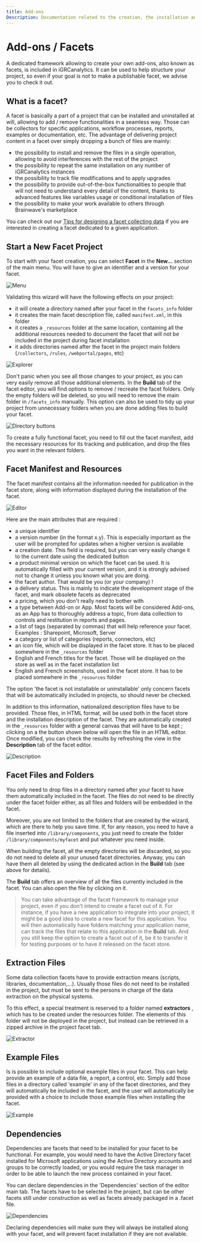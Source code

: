 ```yaml
---
title: Add-ons
Description: Documentation related to the creation, the installation and the usage of Add-ons
---
```


# Add-ons / Facets

A dedicated framework allowing to create your own add-ons, also known as facets, is included in iGRCanalytics. It can be used to help structure your project, so even if your goal is not to make a publishable facet, we advise you to check it out.  

## What is a facet?

A facet is basically a part of a project that can be installed and uninstalled at will, allowing to add / remove functionalities in a seamless way. Those can be collectors for specific applications, workflow processes, reports, examples or documentation, etc. The advantage of delivering project content in a facet over simply dropping a bunch of files are mainly:  

- the possibility to install and remove the files in a single operation, allowing to avoid interferences with the rest of the project
- the possibility to repeat the same installation on any number of iGRCanalytics instances  
- the possibility to track file modifications and to apply upgrades
- the possibility to provide out-of-the-box functionalities to people that will not need to understand every detail of the content, thanks to advanced features like variables usage or conditional installation of files
- the possibility to make your work available to others through Brainwave's marketplace

You can check out our [Tips for designing a facet collecting data](add-on-creation) if you are interested in creating a facet dedicated to a given application.

## Start a New Facet Project

To start with your facet creation, you can select **Facet** in the **New...** section of the main menu. You will have to give an identifier and a version for your facet.  

![Menu](../add-ons/images/menu.png " Menu")

Validating this wizard will have the following effects on your project:  

- it will create a directory named after your facet in the `facets_info` folder
- it creates the main facet description file, called `manifest.xml`, in this folder
- it creates a `_resources` folder at the same location, containing all the additional resources needed to document the facet that will not be included in the project during facet installation  
- it adds directories named after the facet in the project main folders (`/collectors`, `/rules`, `/webportal/pages`, etc)

![Explorer](../add-ons/images/explorer.png "Explorer")

Don't panic when you see all those changes to your project, as you can very easily remove all those additional elements. In the **Build** tab of the facet editor, you will find options to remove / recreate the facet folders. Only the empty folders will be deleted, so you will need to remove the main folder in `/facets_info` manually. This option can also be used to tidy up your project from unnecessary folders when you are done adding files to build your facet.

![Directory buttons](../add-ons/images/directorybuttons.png " Directory buttons")

To create a fully functional facet, you need to fill out the facet manifest, add the necessary resources for its tracking and publication, and drop the files you want in the relevant folders.  

## Facet Manifest and Resources

The facet manifest contains all the information needed for publication in the facet store, along with information displayed during the installation of the facet.  

![Editor](../add-ons/images/editor.png "Editor")

Here are the main attributes that are required :  

- a unique identifier
- a version number (in the format x.y). This is especially important as the user will be prompted for updates when a higher version is available  
- a creation date. This field is required, but you can very easily change it to the current date using the dedicated button
- a product minimal version on which the facet can be used. It is automatically filled with your current version, and it is strongly advised not to change it unless you known what you are doing.
- the facet author. That would be you (or your company) !  
- a delivery status. This is mainly to indicate the development stage of the facet, and mark obsolete facets as deprecated
- a pricing, which you don't really need to bother with
- a type between Add-on or App. Most facets will be considered Add-ons, as an App has to thoroughly address a topic, from data collection to controls and restitution in reports and pages.  
- a list of tags (separated by commas) that will help reference your facet. Examples : Sharepoint, Microsoft, Server
- a category or list of categories (reports, connectors, etc)
- an icon file, which will be displayed in the facet store. It has to be placed somewhere in the `_resources` folder  
- English and French titles for the facet. Those will be displayed on the store as well as in the facet installation list
- English and French screenshots, used in the facet store. It has to be placed somewhere in the `_resources` folder

The option 'the facet is not installable or uninstallable' only concern facets that will be automatically included in projects, so should never be checked.  

In addition to this information, nationalized description files have to be provided. Those files, in HTML format, will be used both in the facet store and the installation description of the facet. They are automatically created in the `_resources` folder with a general canvas that will have to be kept ; clicking on a the button shown below will open the file in an HTML editor. Once modified, you can check the results by refreshing the view in the **Description** tab of the facet editor.  

![Description](../add-ons/images/description.png "Description")

## Facet Files and Folders

You only need to drop files in a directory named after your facet to have them automatically included in the facet. The files do not need to be directly under the facet folder either, as all files and folders will be embedded in the facet.  

Moreover, you are not limited to the folders that are created by the wizard, which are there to help you save time. If, for any reason, you need to have a file inserted into `/library/components`, you just need to create the folder `/library/components/myfacet` and put whatever you need inside.  

When building the facet, all the empty directories will be discarded, so you do not need to delete all your unused facet directories. Anyway, you can have them all deleted by using the dedicated action in the **Build** tab (see above for details).  

The **Build** tab offers an overview of all the files currently included in the facet. You can also open the file by clicking on it.  

> You can take advantage of the facet framework to manage your project, even if you don't intend to create a facet out of it. For instance, if you have a new application to integrate into your project, it might be a good idea to create a new facet for this application. You will then automatically have folders matching your application name, can track the files that relate to this application in the **Build** tab. And you still keep the option to create a facet out of it, be it to transfer it for testing purposes or to have it released on the facet store.  

## Extraction Files

Some data collection facets have to provide extraction means (scripts, libraries, documentation,...). Usually those files do not need to be installed in the project, but must be sent to the persons in charge of the data extraction on the physical systems.  

To this effect, a special treatment is reserved to a folder named **extractors** , which has to be created under the resources folder. The elements of this folder will not be deployed in the project, but instead can be retrieved in a zipped archive in the project facet tab.  

![Extractor](../add-ons/images/extractor.png "Extractor")

## Example Files

Is is possible to include optional example files in your facet. This can help provide an example of a data file, a report, a control, etc. Simply add those files in a directory called 'example' in any of the facet directories, and they will automatically be included in the facet, and the user will automatically be provided with a choice to include those example files when installing the facet.  

![Example](../add-ons/images/example.png "Example")

## Dependencies

Dependencies are facets that need to be installed for your facet to be functional. For example, you would need to have the Active Directory facet installed for Microsoft applications using the Active Directory accounts and groups to be correctly loaded, or you would require the task manager in order to be able to launch the new process contained in your facet.  

You can declare dependencies in the 'Dependencies' section of the editor main tab. The facets have to be selected in the project, but can be other facets still under construction as well as facets already packaged in a .facet file.  

![Dependencies](../add-ons/images/dependencies.png "Dependencies")

Declaring dependencies will make sure they will always be installed along with your facet, and will prevent facet installation if they are not available.  
